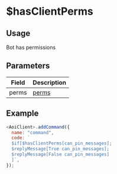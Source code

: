 # $hasClientPerms

## Usage

Bot has permissions

## Parameters

| Field | Description                                                      |
| ----- | ---------------------------------------------------------------- |
| perms | [perms](https://core.telegram.org/bots/api#chatmemberrestricted) |

## Example

```javascript
<AoiClient>.addCommand({
  name: "command",
  code: `
  $if[$hasClientPerms[can_pin_messages];
  $replyMessage[True can_pin_messages];
  $replyMessage[False can_pin_messages]
  ]`,
});
```
